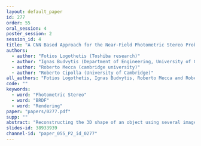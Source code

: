 ```yaml
---
layout: default_paper
id: 277
order: 55
oral_session: 4
poster_session: 2
session_id: 4
title: "A CNN Based Approach for the Near-Field Photometric Stereo Problem"
authors:
  - author: "Fotios Logothetis (Toshiba research)"
  - author: "Ignas Budvytis (Department of Engineering, University of Cambridge)"
  - author: "Roberto Mecca (cambridge university)"
  - author: "Roberto Cipolla (University of Cambridge)"
all_authors: "Fotios Logothetis, Ignas Budvytis, Roberto Mecca and Roberto Cipolla"
code: ""
keywords:
  - word: "Photometric Stereo"
  - word: "BRDF"
  - word: "Rendering"
paper: "papers/0277.pdf"
supp: ""
abstract: "Reconstructing the 3D shape of an object using several images under different light sources is a very challenging task, especially when realistic assumptions such as light propagation and attenuation, perspective viewing geometry and specular light reflection are considered. Many of works tackling Photometric Stereo (PS) problems often relax most of the aforementioned assumptions. Especially they ignore specular reflection and global illumination effects. In this work, we propose the first CNN based approach capable of handling these realistic assumptions in Photometric Stereo. We leverage recent improvements of deep neural networks for far-field Photometric Stereo and adapt them to near field setup. We achieve this by employing an iterative procedure for shape estimation which has two main steps. Firstly we train a per-pixel CNN to predict surface normals from reflectance samples. Secondly, we compute the depth by integrating the normal field in order to iteratively estimate light directions and attenuation which is used to compensate the input images to compute reflectance samples for the next iteration. To the best of our knowledge this is the first near-field framework which is able to accurately predict 3D shape from highly specular objects. Our method outperforms competing state-of-the-art near-field Photometric Stereo approaches on both synthetic and real experiments."
slides-id: 38933939
channel-id: "paper_055_P2_id_0277"
---
```

